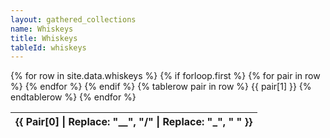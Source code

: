 ```yaml
---
layout: gathered_collections
name: Whiskeys
title: Whiskeys
tableId: whiskeys
---
```

<table id="{{ page.tableId }}">
    {% for row in site.data.whiskeys %}
        {% if forloop.first %}
        <thead>
          <tr>
              {% for pair in row %}
                  <th style="text-transform: capitalize">{{ pair[0] | replace: "__", "/" | replace: "_", " " }}</th>
              {% endfor %}
          </tr>
        </thead>
        {% endif %}
        {% tablerow pair in row %}
            {{ pair[1] }}
        {% endtablerow %}
    {% endfor %}
</table>
